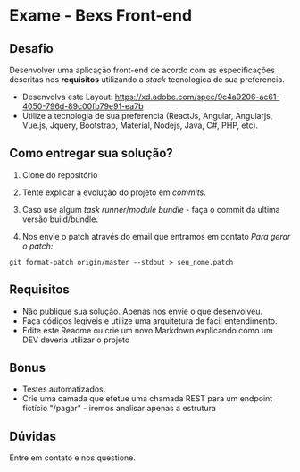 # Exame - Bexs Front-end

## Desafio

Desenvolver uma aplicação front-end de acordo com as especificações descritas nos **requisitos** utilizando a *stack* tecnologica de sua preferencia.
* Desenvolva este Layout: https://xd.adobe.com/spec/9c4a9206-ac61-4050-796d-89c00fb79e91-ea7b
* Utilize a tecnologia de sua preferencia (ReactJs, Angular, Angularjs, Vue.js, Jquery, Bootstrap, Material, Nodejs, Java, C#, PHP, etc).

## Como entregar sua solução?

1) Clone do repositório

2) Tente explicar a evolução do projeto em *commits*.

3) Caso use algum *task runner*/*module bundle* - faça o commit da ultima versão build/bundle.

4) Nos envie o patch através do email que entramos em contato
*Para gerar o patch:*
```
git format-patch origin/master --stdout > seu_nome.patch
```
## Requisitos

* Não publique sua solução. Apenas nos envie o que desenvolveu.
* Faça códigos legiveis e utilize uma arquitetura de fácil entendimento. 
* Edite este Readme ou crie um novo Markdown explicando como um DEV deveria utilizar o projeto

## Bonus

* Testes automatizados.
* Crie uma camada que efetue uma chamada REST para um endpoint fictício "/pagar" - iremos analisar apenas a estrutura

## Dúvidas

Entre em contato e nos questione.